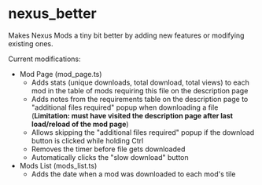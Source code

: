# nexus_better

Makes Nexus Mods a tiny bit better by adding new features or modifying existing ones.

Current modifications:

- Mod Page (mod_page.ts)
  - Adds stats (unique downloads, total download, total views) to each mod in the table of mods requiring this file on the description page
  - Adds notes from the requirements table on the description page to "additional files required" popup when downloading a file (**Limitation: must have visited the description page after last load/reload of the mod page**)
  - Allows skipping the "additional files required" popup if the download button is clicked while holding Ctrl
  - Removes the timer before file gets downloaded
  - Automatically clicks the "slow download" button
- Mods List (mods_list.ts)
  - Adds the date when a mod was downloaded to each mod's tile
